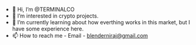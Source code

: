 - 👋 Hi, I’m @TERMINALCO
- 👀 I’m interested in crypto projects.
- 🌱 I’m currently learning about how everthing works in this market, but I have some experience here.
- 📫 How to reach me - Email - blenderniraj@gmail.com 
